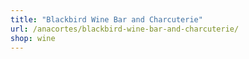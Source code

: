 ```yaml
---
title: "Blackbird Wine Bar and Charcuterie"
url: /anacortes/blackbird-wine-bar-and-charcuterie/
shop: wine
---
```

